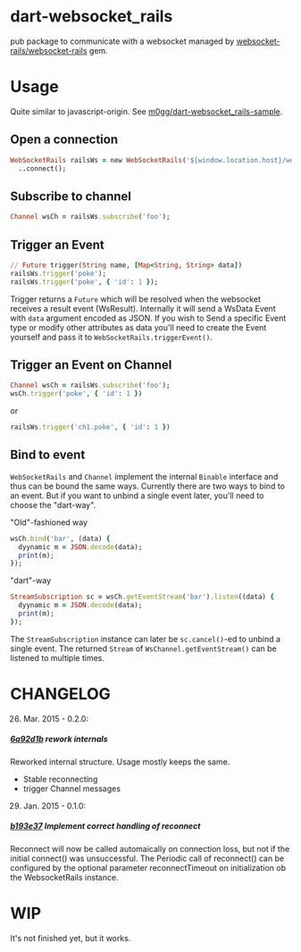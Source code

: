 dart-websocket_rails
====================

pub package to communicate with a websocket managed by [websocket-rails/websocket-rails](https://github.com/websocket-rails/websocket-rails/tree/master/lib/assets/javascripts/websocket_rails) gem.

Usage
=====

Quite similar to javascript-origin.
See [m0gg/dart-websocket_rails-sample](https://github.com/m0gg/dart-websocket_rails-sample).

Open a connection
-----------------

```ruby
WebSocketRails railsWs = new WebSocketRails('${window.location.host}/websocket')
  ..connect();
```

Subscribe to channel
----------------------

```ruby
Channel wsCh = railsWs.subscribe('foo');
```

Trigger an Event
----------------

```ruby
// Future trigger(String name, [Map<String, String> data])
railsWs.trigger('poke');
railsWs.trigger('poke', { 'id': 1 });
```

Trigger returns a `Future` which will be resolved when the websocket receives a result event (WsResult).
Internally it will send a WsData Event with `data` argument encoded as JSON. If you wish to Send a specific Event type
or modify other attributes as data you'll need to create the Event yourself and pass it to `WebSocketRails.triggerEvent()`.

Trigger an Event on Channel
---------------------------

```ruby
Channel wsCh = railsWs.subscribe('foo');
wsCh.trigger('poke', { 'id': 1 })
```

or

```ruby
railsWs.trigger('ch1.poke', { 'id': 1 })
```

Bind to event
-----------------

`WebSocketRails` and `Channel` implement the internal `Binable` interface and thus can be bound the same ways. Currently there are two ways to bind to an event. But if you want to unbind a single event later, you'll need to choose the "dart-way".

"Old"-fashioned way
```ruby
wsCh.bind('bar', (data) {
  dyynamic m = JSON.decode(data);
  print(m);
});
```

"dart"-way
```ruby
StreamSubscription sc = wsCh.getEventStream('bar').listen((data) {
  dyynamic m = JSON.decode(data);
  print(m);
});
```
The `StreamSubscription` instance can later be `sc.cancel()`-ed to unbind a single event.
The returned `Stream` of `WsChannel.getEventStream()` can be listened to multiple times.

CHANGELOG
=========

26. Mar. 2015 - 0.2.0:

##### [6a92d1b](https://github.com/m0gg/dart-websocket_rails/commit/6a92d1b0f80b9691791cdc7b5a727b521cd3aa17) rework internals #####
Reworked internal structure. Usage mostly keeps the same.
- Stable reconnecting
- trigger Channel messages

29. Jan. 2015 - 0.1.0:

##### [b193e37](https://github.com/m0gg/dart-websocket_rails/commit/349d796e38bf1ed6b3dc34594a58d3004b51ca99) Implement correct handling of reconnect #####
Reconnect will now be called automaically on connection loss, but not if the initial connect() was unsuccessful. The Periodic call of reconnect() can be configured by the optional parameter reconnectTimeout on initialization ob the WebsocketRails instance.


WIP
===

It's not finished yet, but it works.
